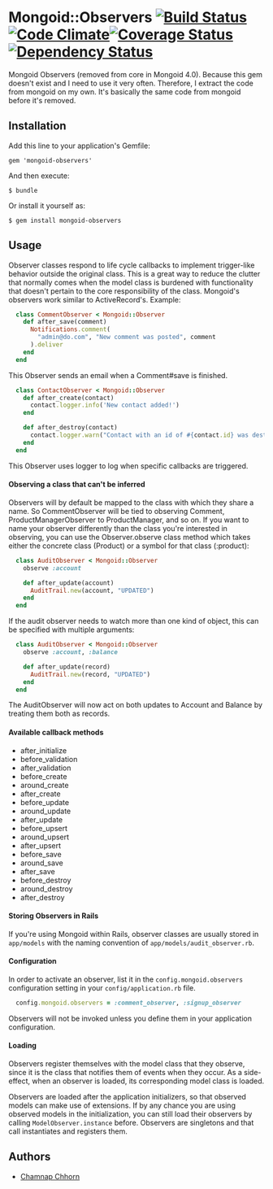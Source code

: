 # Mongoid::Observers [![Build Status](https://travis-ci.org/chamnap/mongoid-observers.svg?branch=master)](https://travis-ci.org/chamnap/mongoid-observers)[![Code Climate](https://codeclimate.com/github/chamnap/mongoid-observers.png)](https://codeclimate.com/github/chamnap/mongoid-observers)[![Coverage Status](https://coveralls.io/repos/chamnap/mongoid-observers/badge.png?branch=master)](https://coveralls.io/r/chamnap/mongoid-observers?branch=master)[![Dependency Status](https://gemnasium.com/chamnap/mongoid-observers.svg)](https://gemnasium.com/chamnap/mongoid-observers)

Mongoid Observers (removed from core in Mongoid 4.0). Because this gem doesn't exist and I need to use it very often. Therefore, I extract the code from mongoid on my own. It's basically the same code from mongoid before it's removed.

## Installation

Add this line to your application's Gemfile:

    gem 'mongoid-observers'

And then execute:

    $ bundle

Or install it yourself as:

    $ gem install mongoid-observers

## Usage

Observer classes respond to life cycle callbacks to implement trigger-like
behavior outside the original class. This is a great way to reduce the
clutter that normally comes when the model class is burdened with
functionality that doesn't pertain to the core responsibility of the
class. Mongoid's observers work similar to ActiveRecord's. Example:

```ruby
  class CommentObserver < Mongoid::Observer
    def after_save(comment)
      Notifications.comment(
        "admin@do.com", "New comment was posted", comment
      ).deliver
    end
  end
```

This Observer sends an email when a Comment#save is finished.

```ruby
  class ContactObserver < Mongoid::Observer
    def after_create(contact)
      contact.logger.info('New contact added!')
    end

    def after_destroy(contact)
      contact.logger.warn("Contact with an id of #{contact.id} was destroyed!")
    end
  end
```

This Observer uses logger to log when specific callbacks are triggered.

#### Observing a class that can't be inferred

Observers will by default be mapped to the class with which they share a
name. So CommentObserver will be tied to observing Comment,
ProductManagerObserver to ProductManager, and so on. If you want to
name your observer differently than the class you're interested in
observing, you can use the Observer.observe class method which takes
either the concrete class (Product) or a symbol for that class (:product):

```ruby
  class AuditObserver < Mongoid::Observer
    observe :account

    def after_update(account)
      AuditTrail.new(account, "UPDATED")
    end
  end
```

If the audit observer needs to watch more than one kind of object,
this can be specified with multiple arguments:

```ruby
  class AuditObserver < Mongoid::Observer
    observe :account, :balance

    def after_update(record)
      AuditTrail.new(record, "UPDATED")
    end
  end
```

The AuditObserver will now act on both updates to Account and Balance
by treating them both as records.

#### Available callback methods

* after_initialize
* before_validation
* after_validation
* before_create
* around_create
* after_create
* before_update
* around_update
* after_update
* before_upsert
* around_upsert
* after_upsert
* before_save
* around_save
* after_save
* before_destroy
* around_destroy
* after_destroy

#### Storing Observers in Rails

If you're using Mongoid within Rails, observer classes are usually stored
in `app/models` with the naming convention of `app/models/audit_observer.rb`.

#### Configuration

In order to activate an observer, list it in the `config.mongoid.observers`
configuration setting in your `config/application.rb` file.

```ruby
  config.mongoid.observers = :comment_observer, :signup_observer
```

Observers will not be invoked unless you define them in your
application configuration.

#### Loading

Observers register themselves with the model class that they observe,
since it is the class that notifies them of events when they occur.
As a side-effect, when an observer is loaded, its corresponding model
class is loaded.

Observers are loaded after the application initializers, so that
observed models can make use of extensions. If by any chance you are
using observed models in the initialization, you can
still load their observers by calling `ModelObserver.instance` before.
Observers are singletons and that call instantiates and registers them.

## Authors

* [Chamnap Chhorn](https://github.com/chamnap)
